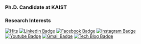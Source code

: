 ### Ph.D. Candidate at KAIST

### Research Interests


<div align=left>
	
[![Hits](https://hits.seeyoufarm.com/api/count/incr/badge.svg?url=https%3A%2F%2Fgithub.com%2Fbismex&count_bg=%23E1C189&title_bg=%23555555&icon=&icon_color=%23EAC77B&title=hits&edge_flat=false)](https://hits.seeyoufarm.com)
[![Linkedin Badge](https://img.shields.io/badge/-LinkedIn-blue?style=flat-square&logo=Linkedin&logoColor=white&link=https://www.linkedin.com/in/seokeon/)](https://www.linkedin.com/in/seokeon/) 
[![Facebook Badge](https://img.shields.io/badge/-Facebook-1877f2?style=flat-square&logo=facebook&logoColor=white&link=https://www.facebook.com/seokeon.choi/)](https://www.facebook.com/seokeon.choi/) 
[![Instagram Badge](https://img.shields.io/badge/-Instagram-dd2a7b?style=flat-square&logo=instagram&logoColor=white&link=https://www.instagram.com/seok.eon/)](https://www.instagram.com/seok.eon/) 
[![Youtube Badge](https://img.shields.io/badge/Youtube-ff0000?style=flat-square&logo=youtube&link=https://www.youtube.com/channel/UC3s7aNMmUzYpfJNBZXolpGQ)](https://www.youtube.com/channel/UC3s7aNMmUzYpfJNBZXolpGQ) 
[![Gmail Badge](https://img.shields.io/badge/-Gmail-d14836?style=flat-square&logo=Gmail&logoColor=white&link=mailto:bismex@gmail.com)](mailto:bismex@gmail.com)
[![Tech Blog Badge](http://img.shields.io/badge/-Tech%20blog-black?style=flat-square&logo=github&link=https://bismex.github.io/)](https://bismex.github.io/) 

</div>
	
